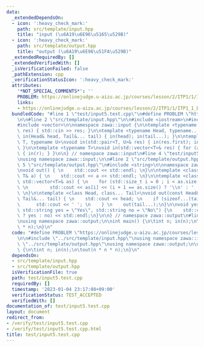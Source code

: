 ```yaml
---
data:
  _extendedDependsOn:
  - icon: ':heavy_check_mark:'
    path: src/template/input.hpp
    title: "input (\u6A19\u6E96\u5165\u529B)"
  - icon: ':heavy_check_mark:'
    path: src/template/output.hpp
    title: "output (\u6A19\u6E96\u51FA\u529B)"
  _extendedRequiredBy: []
  _extendedVerifiedWith: []
  _isVerificationFailed: false
  _pathExtension: cpp
  _verificationStatusIcon: ':heavy_check_mark:'
  attributes:
    '*NOT_SPECIAL_COMMENTS*': ''
    PROBLEM: https://onlinejudge.u-aizu.ac.jp/courses/lesson/2/ITP1/1/ITP1_1_B
    links:
    - https://onlinejudge.u-aizu.ac.jp/courses/lesson/2/ITP1/1/ITP1_1_B
  bundledCode: "#line 1 \"test/input5.test.cpp\"\n#define PROBLEM \"https://onlinejudge.u-aizu.ac.jp/courses/lesson/2/ITP1/1/ITP1_1_B\"\
    \n\n#line 2 \"src/template/input.hpp\"\n\n#include <iostream>\n#include <utility>\n\
    #include <vector>\n\nnamespace zawa::input {\n\ntemplate <typename T> \nvoid in(T&\
    \ res) { std::cin >> res; }\n\ntemplate <typename Head, typename... Tail>\nvoid\
    \ in(Head& head, Tail&... tail) { in(head); in(tail...); }\n\ntemplate <typename\
    \ T, typename U>\nvoid in(std::pair<T, U>& res) { in(res.first); in(res.second);\
    \ }\n\ntemplate <typename T>\nvoid in(std::vector<T>& res) { for (auto& r : res)\
    \ { in(r); } }\n\n} // namespace zawa::input\n#line 4 \"test/input5.test.cpp\"\
    \nusing namespace zawa::input;\n\n#line 2 \"src/template/output.hpp\"\n\n#line\
    \ 5 \"src/template/output.hpp\"\n#include <string>\n\nnamespace zawa::output {\n\
    \nvoid out() { \n    std::cout << std::endl; \n}\n\ntemplate <class T>\nvoid out(const\
    \ T& a) { \n    std::cout << a << std::endl; \n}\n\ntemplate <class T>\nvoid out(const\
    \ std::vector<T>& as) { \n    for (std::size_t i = 0 ; i < as.size() ; i++) {\
    \ \n        std::cout << as[i] << (i + 1 == as.size() ? '\\n' : ' '); \n    }\
    \ \n}\n\ntemplate <class Head, class... Tail>\nvoid out(const Head& head, const\
    \ Tail&... tail) { \n    std::cout << head; \n    if (sizeof...(tail)) { \n  \
    \      std::cout << ' '; \n    } \n    out(tail...);\n}\n\nvoid yesno(bool flag,\
    \ std::string yes = \"Yes\", std::string no = \"No\") {\n    std::cout << (flag\
    \ ? yes : no) << std::endl;\n}\n\n} // namespace zawa::output\n#line 7 \"test/input5.test.cpp\"\
    \nusing namespace zawa::output;\n\nint main() {\n\tint n; in(n);\n\tout(n * n\
    \ * n);\n}\n"
  code: "#define PROBLEM \"https://onlinejudge.u-aizu.ac.jp/courses/lesson/2/ITP1/1/ITP1_1_B\"\
    \n\n#include \"../src/template/input.hpp\"\nusing namespace zawa::input;\n\n#include\
    \ \"../src/template/output.hpp\"\nusing namespace zawa::output;\n\nint main()\
    \ {\n\tint n; in(n);\n\tout(n * n * n);\n}\n"
  dependsOn:
  - src/template/input.hpp
  - src/template/output.hpp
  isVerificationFile: true
  path: test/input5.test.cpp
  requiredBy: []
  timestamp: '2023-01-04 23:17:08+09:00'
  verificationStatus: TEST_ACCEPTED
  verifiedWith: []
documentation_of: test/input5.test.cpp
layout: document
redirect_from:
- /verify/test/input5.test.cpp
- /verify/test/input5.test.cpp.html
title: test/input5.test.cpp
---
```

